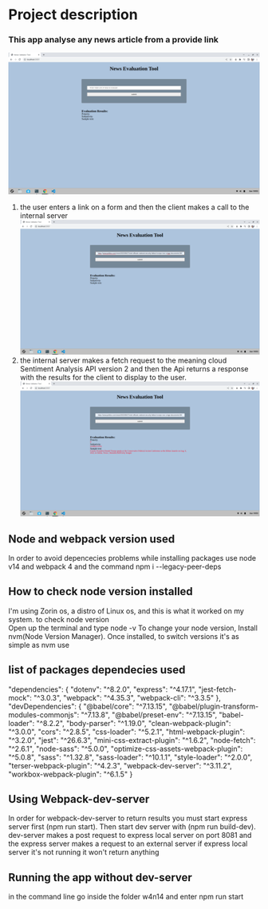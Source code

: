 
# Project description
### This app analyse any news article from a provide link
![Start](images/start.png)
1. the user enters a link on a form  and then the client makes a call to the internal server
![Entering Data](images/enteringLink.png)
2.  the internal server makes a fetch request to the meaning cloud  Sentiment Analysis API version 2 and then the Api returns a response with the results for the client to display to the user.
![Results](images/Results.png)   

## Node and webpack version used
In order to avoid depencecies problems while installing packages use node v14 and webpack 4 and the command npm i --legacy-peer-deps

## How to check node version installed
I'm using Zorin os, a distro of Linux os, and this is what it worked on my system.
to check node version  
Open up the terminal and type node -v
To change your node version, Install nvm(Node Version Manager). Once installed, to switch versions it's as simple as
nvm use <version>

## list of packages dependecies used
"dependencies": {
    "dotenv": "^8.2.0",
    "express": "^4.17.1",
    "jest-fetch-mock": "^3.0.3",
    "webpack": "^4.35.3",
    "webpack-cli": "^3.3.5"
  },
  "devDependencies": {
    "@babel/core": "^7.13.15",
    "@babel/plugin-transform-modules-commonjs": "^7.13.8",
    "@babel/preset-env": "^7.13.15",
    "babel-loader": "^8.2.2",
    "body-parser": "^1.19.0",
    "clean-webpack-plugin": "^3.0.0",
    "cors": "^2.8.5",
    "css-loader": "^5.2.1",
    "html-webpack-plugin": "^3.2.0",
    "jest": "^26.6.3",
    "mini-css-extract-plugin": "^1.6.2",
    "node-fetch": "^2.6.1",
    "node-sass": "^5.0.0",
    "optimize-css-assets-webpack-plugin": "^5.0.8",
    "sass": "^1.32.8",
    "sass-loader": "^10.1.1",
    "style-loader": "^2.0.0",
    "terser-webpack-plugin": "^4.2.3",
    "webpack-dev-server": "^3.11.2",
    "workbox-webpack-plugin": "^6.1.5"
  }


## Using Webpack-dev-server

In order for webpack-dev-server to return results you must start express server first (npm run start). Then start dev server with (npm run build-dev).
dev-server makes a post request to express local server on port 8081 and the express server makes a request to an external server  if express local server  it's not running  it won't return anything 



## Running the app without dev-server
in the command line go inside the folder w4n14 and enter npm run start


